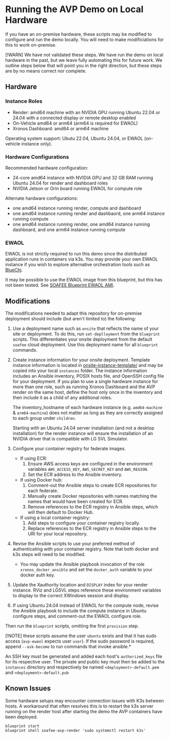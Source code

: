 # Running the AVP Demo on Local Hardware

If you have an on-premise hardware, these scripts may be modified to configure and run the demo locally. You will need to make modificiations for this to work on-premise.

[!WARN] We have not validated these steps. We have run the demo on local hardware in the past, but we leave fully automating this for future work. We outline steps below that will point you in the right direction, but these steps are by no means correct nor complete.

## Hardware

### Instance Roles

- Render: amd64 machine with an NVIDIA GPU running Ubuntu 22.04 or 24.04 with a connected display or remote desktop enabled
- On-Vehicle amd64 or arm64 (arm64 is required for EWAOL)
- Xronos Dashboard: amd64 or arm64 machine

Operating system support: Ubutu 22.04, Ubuntu 24.04, or EWAOL (on-vehicle instance only).

### Hardware Configurations

Recommended hardware configuration:

- 24-core amd64 instance with NVIDIA GPU and 32 GB RAM running Ubuntu 24.04 for render and dashboard roles
- NVIDIA Jetson or Orin board running EWAOL for compute role

Alternate hardware configurations:

- one amd64 instance running render, compute and dashboard
- one amd64 instance running render and dashbaord, one arm64 instance running compute
- one amd64 instance running render, one amd64 instance running dashboard, and one arm64 instance running compute

### EWAOL

EWAOL is not strictly required to run this demo since the distributed application runs in containers via k3s. You may provide your own EWAOL instance if you wish to explore alternative orchestration tools such as [BlueChi](https://github.com/eclipse-bluechi/bluechi).

It may be possible to use the EWAOL image from this blueprint, but this has not been tested. See [SOAFEE Blueprint EWAOL AMI](ewaol-ami.md).

## Modifications

The modifications needed to adapt this repository for on-premise deployment should include (but aren't limited to) the following:

1. Use a deployment name such as `onsite` that reflects the name of your site or deployment.  To do this, run `set-deplloyment` from the `blueprint` scripts. This differentiates your onsite deployment from the default `soafee` cloud deployment. Use this deployment name for all `blueprint` commands.
1. Create instance information for your onsite deployment. Template instance information is located in [onsite-instance-template/](onsite-instance-template) and may be copied into your local `instances` folder. The instance information includes an Ansible inventory, POSIX hosts file, and OpenSSH config file for your deployment.
    If you plan to use a single hardware instance for more than one role, such as running Xronos Dashboard and the AVP render on the same host, define the host only once in the inventory and then include it as a child of any additional roles.

    The inventory_hostname of each hardware instance (e.g. `amd64-machine` & `arm64-machine`) does not matter as long as they are correctly assigned to each group under `children`.

    Starting with an Ubuntu 24.04 server installation (and not a desktop installation) for the render instance will ensure the installation of an NVIDIA driver that is compatible with LG SVL Simulator.
1. Configure your container registry for federate images.
    - If using ECR:
      1. Ensure AWS access keys are configured in the environment variables `AWS_ACCESS_KEY`, `AWS_SECRET_KEY` and `AWS_REGION`.
      1. Set the ECR address to the Ansible inventory.
    - If using Docker hub:
      1. Comment-out the Ansible steps to create ECR repositories for each federate.
      1. Manually create Docker repositories with names matching the names that would have been created for ECR.
      1. Remove references to the ECR registry in Ansible steps, which will then default to Docker Hub.
    - If using a local container registry:
      1. Add steps to configure your container registry locally.
      1. Replace references to the ECR registry in Ansible steps to the URI for your local repository.
1. Revise the Ansible scripts to use your preferred method of authenticating with your container registry. Note that both docker and k3s steps will need to be modified.
    - You may update the Ansible playbook invocation of the role `xronos_docker_ansible` and set the `docker_auth` variable to your docker auth key.
1. Update the Xauthority location and `DISPLAY` index for your render instance. RViz and LGSVL steps reference these environment variables to display to the correct XWindows session and display.
1. If using Ubuntu 24.04 instead of EWAOL for the compute node, revise the Ansible playbook to include the compute instance in Ubuntu configure steps, and comment-out the EWAOL configure role.

Then run the `blueprint` scripts, omitting the first `provision` step.

[!NOTE] these scripts assume the user `ubuntu` exists and that it has sudo access (`avp-ewaol` expects user `user`). If the sudo password is required, append `--ask-become` to run commands that invoke ansible.*

An SSH key must be generated and added each host's `authorized_keys` file for its respective user.  The private and public key must then be added to the `instances` directory and respectively be named `<deployment>-default.pem` and `<deployment>-default.pub`

## Known Issues

Some hardware setups may encounter connection issues with K3s between hosts. A workaround that often resolves this is to restart the k3s server running on the render host after starting the demo the AVP containers have been deployed. 
```
blueprint start
blueprint shell soafee-avp-render 'sudo systemctl restart k3s'
```